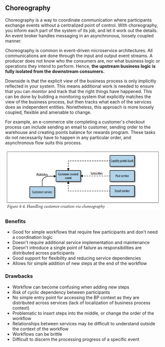 ## Choreography

Choreography is a way to coordinate communication where participants exchange events without a centralized point of control. With choreography, you inform each part of the system of its job, and let it work out the details. An event broker handles messaging in an asynchronous, loosely coupled manner.

Choreography is common in event-driven microservice architectures. All communications are done through the input and output event streams. A producer does not know who the consumers are, nor what business logic or operations they intend to perform. Hence, **the upstream business logic is fully isolated from the downstream consumers.**

Downside is that the explicit view of the business process is only implicitly reflected in your system. This means additional work is needed to ensure that you can monitor and track that the right things have happened. This can be done by building a monitoring system that explicitly matches the view of the business process, but then tracks what each of the services does as independent entities. Nonetheless, this approach is more loosely coupled, flexible and amenable to change.

For example, an e-commerce site completing a customer's checkout process can include sending an email to customer, sending order to the warehouse and creating points balance for rewards program. These tasks do not necessarily have to happen in any particular order, and asynchronous flow suits this process.

<img src="../assets/choreography.PNG">

### Benefits

- Good for simple workflows that require few participants and don't need a coordination logic
- Doesn't require additional service implementation and maintenance
- Doesn't introduce a single point of failure as responsibilities are distributed across participants
- Good support for flexibility and reducing service dependencies
- Allows for simple addition of new steps at the end of the workflow

### Drawbacks

- Workflow can become confusing when adding new steps
- Risk of cyclic dependency between participants
- No simple entry point for accessing the BP context as they are distributed across services (lack of localization of business process context)
- Problematic to insert steps into the middle, or change the order of the workflow
- Relationships between services may be difficult to understand outside the context of the workflow
- Workflows can be brittle
- Difficult to discern the processing progress of a specific event
